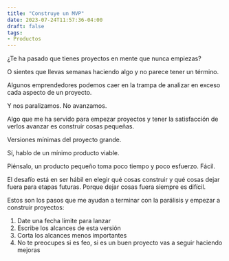 ```yaml
---
title: "Construye un MVP"
date: 2023-07-24T11:57:36-04:00
draft: false
tags:
- Productos
---
```

¿Te ha pasado que tienes proyectos en mente que nunca empiezas?

O sientes que llevas semanas haciendo algo y no parece tener un término.

Algunos emprendedores podemos caer en la trampa de analizar en exceso cada aspecto de un proyecto.

Y nos paralizamos. No avanzamos.

Algo que me ha servido para empezar proyectos y tener la satisfacción de verlos avanzar es construir cosas pequeñas.

Versiones mínimas del proyecto grande.

Sí, hablo de un mínimo producto viable.

Piénsalo, un producto pequeño toma poco tiempo y poco esfuerzo. Fácil.

El desafío está en ser hábil en elegir qué cosas construir y qué cosas dejar fuera para etapas futuras. Porque dejar cosas fuera siempre es difícil.

Estos son los pasos que me ayudan a terminar con la parálisis y empezar a construir proyectos:

1. Date una fecha límite para lanzar
2. Escribe los alcances de esta versión
3. Corta los alcances menos importantes
4. No te preocupes si es feo, si es un buen proyecto vas a seguir haciendo mejoras